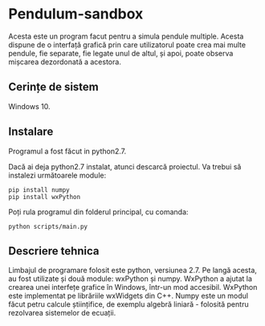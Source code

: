 # Pendulum-sandbox

Acesta este un program facut pentru a simula pendule multiple. Acesta dispune de o interfață grafică prin care utilizatorul poate crea mai multe pendule, fie separate, fie legate unul de altul, și apoi, poate observa mișcarea dezordonată a acestora.

## Cerințe de sistem

Windows 10.

## Instalare

Programul a fost făcut in python2.7. 

Dacă ai deja python2.7 instalat, atunci descarcă proiectul. Va trebui să instalezi următoarele module:
    
    pip install numpy
    pip install wxPython

Poți rula programul din folderul principal, cu comanda:
    
    python scripts/main.py
    
## Descriere tehnica

Limbajul de programare folosit este python, versiunea 2.7. Pe langă acesta, au fost utilizate și două module: wxPython și numpy. WxPython a ajutat la crearea unei interfețe grafice în Windows, într-un mod accesibil. WxPython este implementat pe librăriile wxWidgets din C++. Numpy este un modul făcut petru calcule științifice, de exemplu algebră liniară - folosită pentru rezolvarea sistemelor de ecuații.
